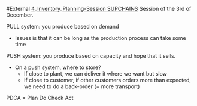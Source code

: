 #External 
[4_Inventory_Planning-Session SUPCHAINS](4_Inventory_Planning-Session%20SUPCHAINS.pdf)
Session of the 3rd of December. 

PULL system: you produce based on demand
- Issues is that it can be long as the production process can take some time

PUSH system: you produce based on capacity and hope that it sells.
- On a push system, where to store?
	- If close to plant, we can deliver it where we want but slow
	- If close to customer, if other customers orders more than expected, we need to do a back-order (= more transport)

PDCA = Plan Do Check Act
